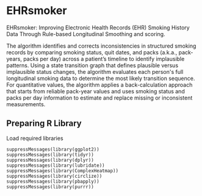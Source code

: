 # EHRsmoker

EHRsmoker: Improving Electronic Health Records (EHR) Smoking History Data Through Rule-based  Longitudinal Smoothing and scoring.

The algorithm identifies and corrects inconsistencies in structured smoking records by comparing smoking status, quit dates, and packs (a.k.a., pack-years, packs per day) across a patient’s timeline to identify implausible patterns. Using a state transition graph that defines plausible versus implausible status changes, the algorithm evaluates each person's full longitudinal smoking data to determine the most likely transition sequence. For quantitative values, the algorithm applies a back-calculation approach that starts from reliable pack-year values and uses smoking status and packs per day information to estimate and replace missing or inconsistent measurements.

## Preparing R Library
Load required libraries

```{r}
suppressMessages(library(ggplot2))
suppressMessages(library(tidyr))
suppressMessages(library(dplyr))
suppressMessages(library(lubridate))
suppressMessages(library(ComplexHeatmap))
suppressMessages(library(circlize))
suppressMessages(library(pbapply))
suppressMessages(library(purrr))
```

